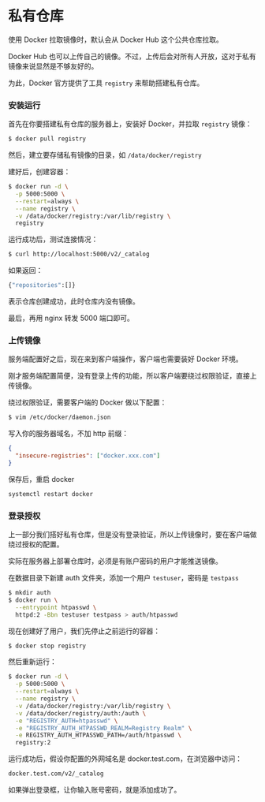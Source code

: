 # 私有仓库

使用 Docker 拉取镜像时，默认会从 Docker Hub 这个公共仓库拉取。

Docker Hub 也可以上传自己的镜像。不过，上传后会对所有人开放，这对于私有镜像来说显然是不够友好的。

为此，Docker 官方提供了工具 `registry` 来帮助搭建私有仓库。

### 安装运行

首先在你要搭建私有仓库的服务器上，安装好 Docker，并拉取 `registry` 镜像：

```sh
$ docker pull registry
```

然后，建立要存储私有镜像的目录，如 `/data/docker/registry`

建好后，创建容器：

```sh
$ docker run -d \
  -p 5000:5000 \
  --restart=always \
  --name registry \
  -v /data/docker/registry:/var/lib/registry \
  registry
```

运行成功后，测试连接情况：

```sh
$ curl http://localhost:5000/v2/_catalog
```

如果返回：

```sh
{"repositories":[]}
```

表示仓库创建成功，此时仓库内没有镜像。

最后，再用 nginx 转发 5000 端口即可。

### 上传镜像

服务端配置好之后，现在来到客户端操作，客户端也需要装好 Docker 环境。

刚才服务端配置简便，没有登录上传的功能，所以客户端要绕过权限验证，直接上传镜像。

绕过权限验证，需要客户端的 Docker 做以下配置：

```sh
$ vim /etc/docker/daemon.json
```

写入你的服务器域名，不加 http 前缀：

```json
{
  "insecure-registries": ["docker.xxx.com"]
}
```

保存后，重启 docker

```sh
systemctl restart docker
```

### 登录授权

上一部分我们搭好私有仓库，但是没有登录验证，所以上传镜像时，要在客户端做绕过授权的配置。

实际在服务器上部署仓库时，必须是有账户密码的用户才能推送镜像。

在数据目录下新建 auth 文件夹，添加一个用户 `testuser`，密码是 `testpass`

```sh
$ mkdir auth
$ docker run \
  --entrypoint htpasswd \
  httpd:2 -Bbn testuser testpass > auth/htpasswd
```

现在创建好了用户，我们先停止之前运行的容器：

```sh
$ docker stop registry
```

然后重新运行：

```sh
$ docker run -d \
  -p 5000:5000 \
  --restart=always \
  --name registry \
  -v /data/docker/registry:/var/lib/registry \
  -v /data/docker/registry/auth:/auth \
  -e "REGISTRY_AUTH=htpasswd" \
  -e "REGISTRY_AUTH_HTPASSWD_REALM=Registry Realm" \
  -e REGISTRY_AUTH_HTPASSWD_PATH=/auth/htpasswd \
  registry:2
```

运行成功后，假设你配置的外网域名是 docker.test.com，在浏览器中访问：

```sh
docker.test.com/v2/_catalog
```

如果弹出登录框，让你输入账号密码，就是添加成功了。